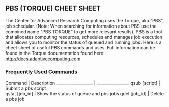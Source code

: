 ## PBS (TORQUE) CHEET SHEET

The Center for Advanced Research Computing uses the Torque, aka "PBS", job schedular. (Note: When searching for information about PBS use the combined name "PBS TORQUE" to get more relevant results). PBS is a tool that allocates computing resources, schedules and manages job execution and allows you to monitor the status of queued and running jobs. Here is a cheet sheet of useful PBS commands and uses. Full information can be found in the Torque documentation found here: http://docs.adaptivecomputing.com

### Frequently Used Commands 
Command	  	   | Description
__________________ | ________________ 
qsub [script]		|  Submit a pbs script	
qstat [job_id]		|  Show the status of queue and pbs jobs
qdel [job_id]		|  Delete a pbs job
